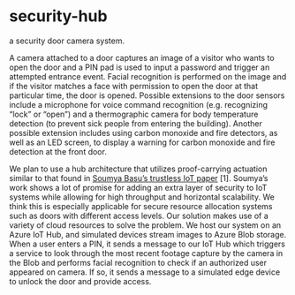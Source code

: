 # security-hub
a security door camera system. 

A camera attached to a door captures an image of a visitor who wants to open the door and a PIN pad is used to input a password and trigger an attempted entrance event. Facial recognition is performed on the image and if the visitor matches a face with permission to open the door at that particular time, the door is opened. Possible extensions to the door sensors include a microphone for voice command recognition (e.g. recognizing “lock” or “open”) and a thermographic camera for body temperature detection (to prevent sick people from entering the building). Another possible extension includes using carbon monoxide and fire detectors, as well as an LED screen, to display a warning for carbon monoxide and fire detection at the front door.  

We plan to use a hub architecture that utilizes proof-carrying actuation similar to that found in [Soumya Basu’s trustless IoT paper](http://www.soumyabasu.com/assets/pdf/basu-hotedge20.pdf) [1]. Soumya’s work shows a lot of promise for adding an extra layer of security to IoT systems while allowing for high throughput and horizontal scalability. We think this is especially applicable for secure resource allocation systems such as doors with different access levels.  Our solution makes use of a variety of cloud resources to solve the problem. We host our system on an Azure IoT Hub, and simulated devices stream images to Azure Blob storage. When a user enters a PIN, it sends a message to our IoT Hub which triggers a service to look through the most recent footage capture by the camera in the Blob and performs facial recognition to check if an authorized user appeared on camera. If so, it sends a message to a simulated edge device to unlock the door and provide access.
